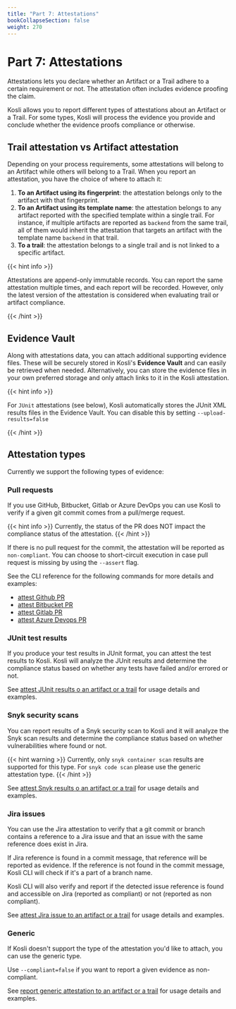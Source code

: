 ```yaml
---
title: "Part 7: Attestations"
bookCollapseSection: false
weight: 270
---
```

# Part 7: Attestations

Attestations lets you declare whether an Artifact or a Trail adhere to a certain requirement or not. The attestation often includes evidence proofing the claim.

Kosli allows you to report different types of attestations about an Artifact or a Trail. For some types, Kosli will process the evidence you provide and conclude whether the evidence proofs compliance or otherwise. 


## Trail attestation vs Artifact attestation

Depending on your process requirements, some attestations will belong to an Artifact while others will belong to a Trail. When you report an attestation, you have the choice of where to attach it:

1. **To an Artifact using its fingerprint**: the attestation belongs only to the artifact with that fingerprint.
2. **To an Artifact using its template name**: the attestation belongs to any artifact reported with the specified template within a single trail. For instance, if multiple artifacts are reported as `backend` from the same trail, all of them would inherit the attestation that targets an artifact with the template name `backend` in that trail.
3. **To a trail**: the attestation belongs to a single trail and is not linked to a specific artifact.

{{< hint info >}}

Attestations are append-only immutable records. You can report the same attestation multiple times, and each report will be recorded. However, only the latest version of the attestation is  considered when evaluating trail or artifact compliance.

{{< /hint >}}


## Evidence Vault

Along with attestations data, you can attach additional supporting evidence files. These will be securely stored in Kosli's **Evidence Vault** and can easily be retrieved when needed. Alternatively, you can store the evidence files in your own preferred storage and only attach links to it in the Kosli attestation.

{{< hint info >}}

For `JUnit` attestations (see below), Kosli automatically stores the JUnit XML results files in the Evidence Vault. You can disable this by setting `--upload-results=false` 

{{< /hint >}}

## Attestation types

Currently we support the following types of evidence:

### Pull requests

If you use GitHub, Bitbucket, Gitlab or Azure DevOps you can use Kosli to verify if a given git commit comes from a pull/merge request. 

{{< hint info >}}
Currently, the status of the PR does NOT impact the compliance status of the attestation.
{{< /hint >}}

If there is no pull request for the commit, the attestation will be reported as `non-compliant`. You can choose to short-circuit execution in case pull request is missing by using the `--assert` flag.

See the CLI reference for the following commands for more details and examples:

- [attest Github PR ](/client_reference/kosli_attest_pullrequest_github/) 
- [attest Bitbucket PR ](/client_reference/kosli_attest_pullrequest_bitbucket/)
- [attest Gitlab PR ](/client_reference/kosli_attest_pullrequest_gitlab/)
- [attest Azure Devops PR ](/client_reference/kosli_attest_pullrequest_azure/)


### JUnit test results

If you produce your test results in JUnit format, you can attest the test results to Kosli. Kosli will analyze the JUnit results and determine the compliance status based on whether any tests have failed and/or errored or not.

See [attest JUnit results o an artifact or a trail](/client_reference/kosli_attest_junit/) for usage details and examples.

### Snyk security scans 

You can report results of a Snyk security scan to Kosli and it will analyze the Snyk scan results and determine the compliance status based on whether vulnerabilities where found or not.

{{< hint warning >}}
Currently, only `snyk container scan` results are supported for this type. For `snyk code scan` please use the generic attestation type.
{{< /hint >}}

See [attest Snyk results o an artifact or a trail](/client_reference/kosli_attest_snyk/) for usage details and examples.


### Jira issues

You can use the Jira attestation to verify that a git commit or branch contains a reference to a Jira issue and that an issue with the same reference does exist in Jira.

If Jira reference is found in a commit message, that reference will be reported as evidence. If the reference is not found in the commit message, Kosli CLI will check if it's a part of a branch name.

Kosli CLI will also verify and report if the detected issue reference is found and accessible on Jira (reported as compliant) or not (reported as non compliant). 

See [attest Jira issue to an artifact or a trail](/client_reference/kosli_attest_jira/) for usage details and examples.


### Generic

If Kosli doesn't support the type of the attestation you'd like to attach, you can use the generic type.

Use `--compliant=false` if you want to report a given evidence as non-compliant.

See [report generic attestation to an artifact or a trail](/client_reference/kosli_attest_generic/) for usage details and examples.